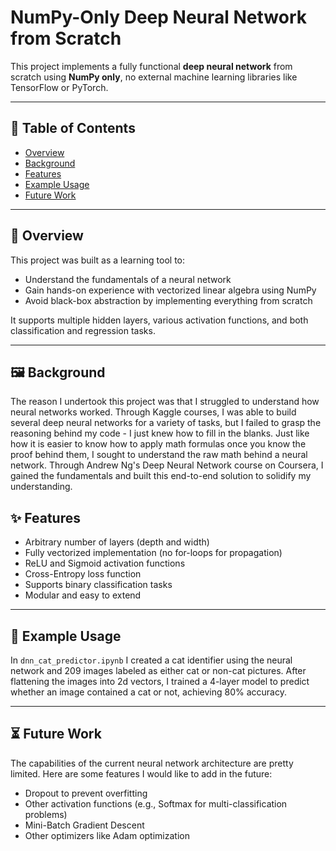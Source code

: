 # NumPy-Only Deep Neural Network from Scratch

This project implements a fully functional **deep neural network** from scratch using **NumPy only**, no external machine learning libraries like TensorFlow or PyTorch.

---

## 📌 Table of Contents
- [Overview](#overview)
- [Background](#background)
- [Features](#features)
- [Example Usage](#example-usage)
- [Future Work](#future-work)


---

## 🧠 Overview

This project was built as a learning tool to:
- Understand the fundamentals of a neural network
- Gain hands-on experience with vectorized linear algebra using NumPy
- Avoid black-box abstraction by implementing everything from scratch

It supports multiple hidden layers, various activation functions, and both classification and regression tasks.

---

## 🖼️ Background

The reason I undertook this project was that I struggled to understand how neural networks worked. Through Kaggle courses, I was able to build several deep neural networks for a variety of tasks, but I failed to grasp the reasoning behind my code - I just knew how to fill in the blanks. Just like how it is easier to know how to apply math formulas once you know the proof behind them, I sought to understand the raw math behind a neural network. Through Andrew Ng's Deep Neural Network course on Coursera, I gained the fundamentals and built this end-to-end solution to solidify my understanding. 

## ✨ Features

- Arbitrary number of layers (depth and width)
- Fully vectorized implementation (no for-loops for propagation)
- ReLU and Sigmoid activation functions
- Cross-Entropy loss function
- Supports binary classification tasks
- Modular and easy to extend

---

## 🧪 Example Usage

In ``dnn_cat_predictor.ipynb`` I created a cat identifier using the neural network and 209 images labeled as either cat or non-cat pictures. After flattening the images into 2d vectors, I trained a 4-layer model to predict whether an image contained a cat or not, achieving 80% accuracy.

---

## ⏳ Future Work
The capabilities of the current neural network architecture are pretty limited. Here are some features I would like to add in the future:
- Dropout to prevent overfitting
- Other activation functions (e.g., Softmax for multi-classification problems)
- Mini-Batch Gradient Descent
- Other optimizers like Adam optimization


